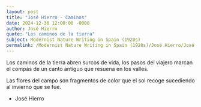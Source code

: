 ```yaml
---
layout: post
title: "José Hierro - Caminos"
date: 2024-12-30 12:00:00 -0000
author: José Hierro
quote: "Los caminos de la tierra"
subject: Modernist Nature Writing in Spain (1920s)
permalink: /Modernist Nature Writing in Spain (1920s)/José Hierro/José Hierro - Caminos
---
```


Los caminos de la tierra
abren surcos de vida,
los pasos del viajero
marcan el compás
de un canto antiguo que
resuena en los valles.

Las flores del campo
son fragmentos de color
que el sol recoge sucediendo
al invierno que se fue.

- José Hierro
